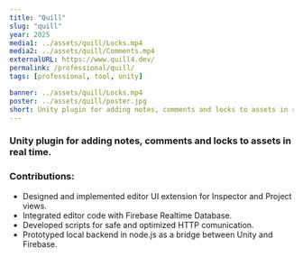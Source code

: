 ```yaml
---
title: "Quill"
slug: "quill"
year: 2025
media1: ../assets/quill/Locks.mp4
media2: ../assets/quill/Comments.mp4
externalURL: https://www.quill4.dev/
permalink: /professional/quill/
tags: [professional, tool, unity]

banner: ../assets/quill/Locks.mp4
poster: ../assets/quill/poster.jpg
short: Unity plugin for adding notes, comments and locks to assets in real time.
---
```


### Unity plugin for adding notes, comments and locks to assets in real time.

### Contributions:
* Designed and implemented editor UI extension for Inspector and Project views.
* Integrated editor code with Firebase Realtime Database.
* Developed scripts for safe and optimized HTTP comunication.
* Prototyped local backend in node.js as a bridge between Unity and Firebase.